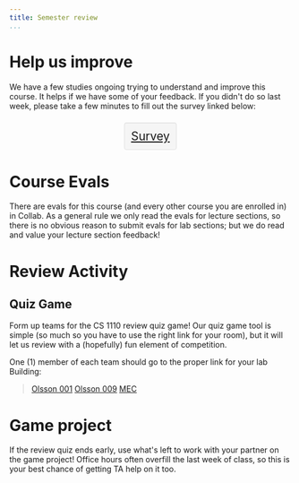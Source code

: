 ```yaml
---
title: Semester review
...
```


# Help us improve

We have a few studies ongoing trying to understand and improve this course.
It helps if we have some of your feedback.
If you didn't do so last week, please take a few minutes to fill out the survey linked below:

<div style="display:table;margin: 1em auto;font-size:150%; padding:1ex; border:thin solid #e3e3e3; border-radius:4px; background:#f5f5f5;-webkit-box-shadow: inset 0 1px 1px rgba(0, 0, 0, 0.05); -moz-box-shadow: inset 0 1px 1px rgba(0, 0, 0, 0.05); box-shadow: inset 0 1px 1px rgba(0, 0, 0, 0.05);" id="survey-link"><a href="https://www.surveymonkey.com/r/LighthouseECSpring2019PostSurvey">Survey</a></div>

# Course Evals

There are evals for this course (and every other course you are enrolled in) in Collab.
As a general rule we only read the evals for lecture sections, so there is no obvious reason to submit evals for lab sections;
but we do read and value your lecture section feedback!

# Review Activity

## Quiz Game

Form up teams for the CS 1110 review quiz game!
Our quiz game tool is simple (so much so you have to use the right link for your room),
but it will let us review with a (hopefully) fun element of competition.

One (1) member of each team should go to the proper link for your lab Building:

> [Olsson 001](https://stardock.cs.virginia.edu/quiz/)
> [Olsson 009](https://stardock.cs.virginia.edu/olsquiz/)
> [MEC](https://stardock.cs.virginia.edu/mecquiz/)


# Game project

If the review quiz ends early, use what's left to work with your partner on the game project!
Office hours often overfill the last week of class, so this is your best chance of getting TA help on it too.

